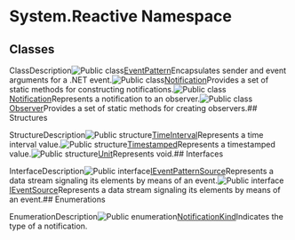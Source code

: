 # System.Reactive Namespace

## Classes

ClassDescription![Public class](images\Hh212009.pubclass(en-us,VS.103).gif "Public class")[EventPattern<TEventArgs>](EventPattern\EventPattern(TEventArgs).md)Encapsulates sender and event arguments for a .NET event.![Public class](images\Hh212009.pubclass(en-us,VS.103).gif "Public class")[Notification](Notification\Notification.md)Provides a set of static methods for constructing notifications.![Public class](images\Hh212009.pubclass(en-us,VS.103).gif "Public class")[Notification<T>](Notification\Notification(T).md)Represents a notification to an observer.![Public class](images\Hh212009.pubclass(en-us,VS.103).gif "Public class")[Observer](Observer\Observer.md)Provides a set of static methods for creating observers.## Structures

StructureDescription![Public structure](images\Hh212009.pubstructure(en-us,VS.103).gif "Public structure")[TimeInterval<T>](TimeInterval\TimeInterval(T).md)Represents a time interval value.![Public structure](images\Hh212009.pubstructure(en-us,VS.103).gif "Public structure")[Timestamped<T>](Timestamped\Timestamped(T).md)Represents a timestamped value.![Public structure](images\Hh212009.pubstructure(en-us,VS.103).gif "Public structure")[Unit](Unit\Unit.md)Represents void.## Interfaces

InterfaceDescription![Public interface](images\Hh212009.pubinterface(en-us,VS.103).gif "Public interface")[IEventPatternSource<TEventArgs>](IEventPatternSource\IEventPatternSource(TEventArgs).md)Represents a data stream signaling its elements by means of an event.![Public interface](images\Hh212009.pubinterface(en-us,VS.103).gif "Public interface")[IEventSource<T>](IEventSource\IEventSource(T).md)Represents a data stream signaling its elements by means of an event.## Enumerations

EnumerationDescription![Public enumeration](images\Hh229356.pubenumeration(en-us,VS.103).gif "Public enumeration")[NotificationKind](NotificationKind\NotificationKind.md)Indicates the type of a notification.
